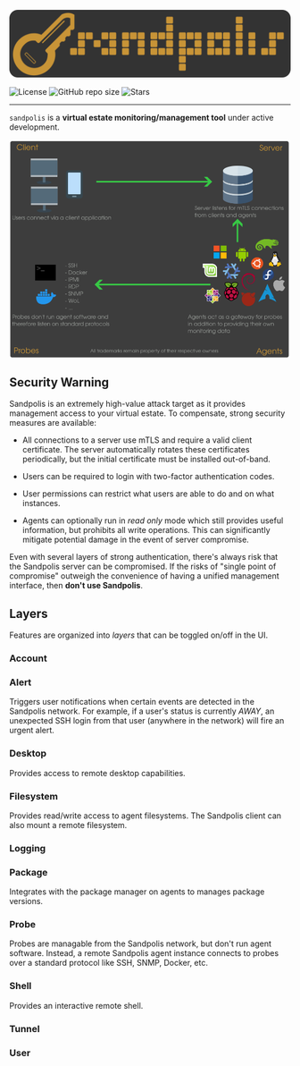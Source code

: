<p align="center">
	<img src="https://raw.githubusercontent.com/fossable/sandpolis/master/.github/images/sandpolis-256.png" />
</p>

![License](https://img.shields.io/github/license/fossable/sandpolis)
![GitHub repo size](https://img.shields.io/github/repo-size/fossable/sandpolis)
![Stars](https://img.shields.io/github/stars/fossable/sandpolis?style=social)

<hr>

`sandpolis` is a **virtual estate monitoring/management tool** under active
development.

<p align="center">
	<img src="https://raw.githubusercontent.com/fossable/sandpolis/master/.github/images/overview.png" />
</p>

## Security Warning

Sandpolis is an extremely high-value attack target as it provides management
access to your virtual estate. To compensate, strong security measures are
available:

- All connections to a server use mTLS and require a valid client certificate.
  The server automatically rotates these certificates periodically, but the
  initial certificate must be installed out-of-band.

- Users can be required to login with two-factor authentication codes.

- User permissions can restrict what users are able to do and on what instances.

- Agents can optionally run in _read only_ mode which still provides useful
  information, but prohibits all write operations. This can significantly
  mitigate potential damage in the event of server compromise.

Even with several layers of strong authentication, there's always risk that the
Sandpolis server can be compromised. If the risks of "single point of
compromise" outweigh the convenience of having a unified management interface,
then **don't use Sandpolis**.

## Layers

Features are organized into _layers_ that can be toggled on/off in the UI.

### Account

### Alert

Triggers user notifications when certain events are detected in the Sandpolis
network. For example, if a user's status is currently _AWAY_, an unexpected SSH
login from that user (anywhere in the network) will fire an urgent alert.

### Desktop

Provides access to remote desktop capabilities.

### Filesystem

Provides read/write access to agent filesystems. The Sandpolis client can also
mount a remote filesystem.

### Logging

### Package

Integrates with the package manager on agents to manages package versions.

### Probe

Probes are managable from the Sandpolis network, but don't run agent software.
Instead, a remote Sandpolis agent instance connects to probes over a standard
protocol like SSH, SNMP, Docker, etc.

### Shell

Provides an interactive remote shell.

### Tunnel

### User
